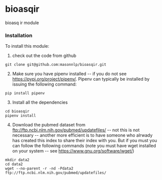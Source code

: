 # bioasqir
bioasq ir module

### Installation
To install this module:

1. check out the code from github

```
git clone git@github.com:masonnlp/bioasqir.git

```

2. Make sure you have pipenv installed -- if you do not see https://pypi.org/project/pipenv/. Pipenv can typically be installed by issuing the following command:

```
pip install pipenv
```

3. Install all the dependencies
```
cd bioasqir
pipenv install
```

4. Download the pubmed dataset from ftp://ftp.ncbi.nlm.nih.gov/pubmed/updatefiles/ -- not this is not necessary -- another more efficient is to have someone who alrwady has created this index to share their index with you. But if you must you can follow the following commands (note you must have wget installed on your system -- see https://www.gnu.org/software/wget/)
```
mkdir data2
cd data2
wget --no-parent -r -nd -Pdata2 ftp://ftp.ncbi.nlm.nih.gov/pubmed/updatefiles/
```
